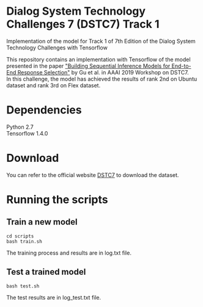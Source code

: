 # Dialog System Technology Challenges 7 (DSTC7) Track 1
Implementation of the model for Track 1 of 7th Edition of the Dialog System Technology Challenges with Tensorflow

This repository contains an implementation with Tensorflow of the model presented in the paper ["Building Sequential Inference Models for End-to-End Response Selection"](http://www.aclweb.org/anthology/P17-1152) by Gu et al. in AAAI 2019 Workshop on DSTC7. <br>
In this challenge, the model has achieved the results of rank 2nd on Ubuntu dataset and rank 3rd on Flex dataset.

# Dependencies
Python 2.7 <br>
Tensorflow 1.4.0

# Download
You can refer to the official website [DSTC7](https://github.com/IBM/dstc7-noesis) to download the dataset.

# Running the scripts
## Train a new model
```
cd scripts
bash train.sh
```
The training process and results are in log.txt file.

## Test a trained model
```
bash test.sh
```
The test results are in log_test.txt file.
